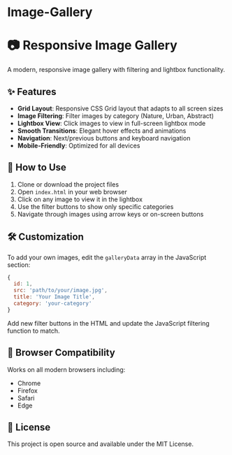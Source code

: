 # Image-Gallery
# 📷 Responsive Image Gallery

A modern, responsive image gallery with filtering and lightbox functionality.

## ✨ Features

- **Grid Layout**: Responsive CSS Grid layout that adapts to all screen sizes
- **Image Filtering**: Filter images by category (Nature, Urban, Abstract)
- **Lightbox View**: Click images to view in full-screen lightbox mode
- **Smooth Transitions**: Elegant hover effects and animations
- **Navigation**: Next/previous buttons and keyboard navigation
- **Mobile-Friendly**: Optimized for all devices

## 🚀 How to Use

1. Clone or download the project files
2. Open `index.html` in your web browser
3. Click on any image to view it in the lightbox
4. Use the filter buttons to show only specific categories
5. Navigate through images using arrow keys or on-screen buttons

## 🛠️ Customization

To add your own images, edit the `galleryData` array in the JavaScript section:

```javascript
{ 
  id: 1, 
  src: 'path/to/your/image.jpg', 
  title: 'Your Image Title', 
  category: 'your-category' 
}
```

Add new filter buttons in the HTML and update the JavaScript filtering function to match.

## 📱 Browser Compatibility

Works on all modern browsers including:
- Chrome
- Firefox
- Safari
- Edge

## 📄 License

This project is open source and available under the MIT License.
